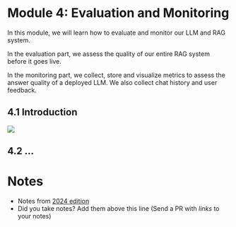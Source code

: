 # Module 4: Evaluation and Monitoring

In this module, we will learn how to evaluate and monitor our LLM and RAG system.

In the evaluation part, we assess the quality of our entire RAG
system before it goes live.

In the monitoring part, we collect, store and visualize
metrics to assess the answer quality of a deployed LLM. We also
collect chat history and user feedback.


## 4.1 Introduction


<a href="https://www.youtube.com/watch?v=nOjfqY9y4Vw&list=PL3MmuxUbc_hIB4fSqLy_0AfTjVLpgjV3R">
  <img src="https://markdown-videos-api.jorgenkh.no/youtube/nOjfqY9y4Vw">
</a>


## 4.2 ...



# Notes

* Notes from [2024 edition](../cohorts/2024/04-monitoring/)
* Did you take notes? Add them above this line (Send a PR with *links* to your notes)
